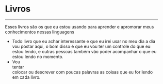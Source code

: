 # Livros
---
Esses livros são os que eu estou usando para aprender e apromorar meus conhecimentos nessas linguagens
 - Todo livro que eu achar interessante e que eu irei usar no meu dia a dia vou postar aqui, o bom disso é que eu vou ter um controle do que eu estou lendo, e outras pessoas também vão poder acompanhar o que eu estou lendo no momento.
 - Vou <br>tentar<br> colocar ou descrever com poucas palavras as coisas que eu for lendo em cada livro.
